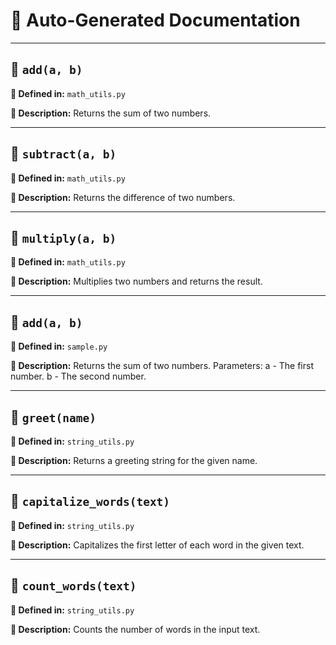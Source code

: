 # 📘 Auto-Generated Documentation


---

## 🔹 `add(a, b)`

**📄 Defined in:** `math_utils.py`

**📝 Description:**
Returns the sum of two numbers.


---

## 🔹 `subtract(a, b)`

**📄 Defined in:** `math_utils.py`

**📝 Description:**
Returns the difference of two numbers.


---

## 🔹 `multiply(a, b)`

**📄 Defined in:** `math_utils.py`

**📝 Description:**
Multiplies two numbers and returns the result.


---

## 🔹 `add(a, b)`

**📄 Defined in:** `sample.py`

**📝 Description:**
Returns the sum of two numbers. 
Parameters:
a - The first number.
b - The second number.


---

## 🔹 `greet(name)`

**📄 Defined in:** `string_utils.py`

**📝 Description:**
Returns a greeting string for the given name.


---

## 🔹 `capitalize_words(text)`

**📄 Defined in:** `string_utils.py`

**📝 Description:**
Capitalizes the first letter of each word in the given text.


---

## 🔹 `count_words(text)`

**📄 Defined in:** `string_utils.py`

**📝 Description:**
Counts the number of words in the input text.

